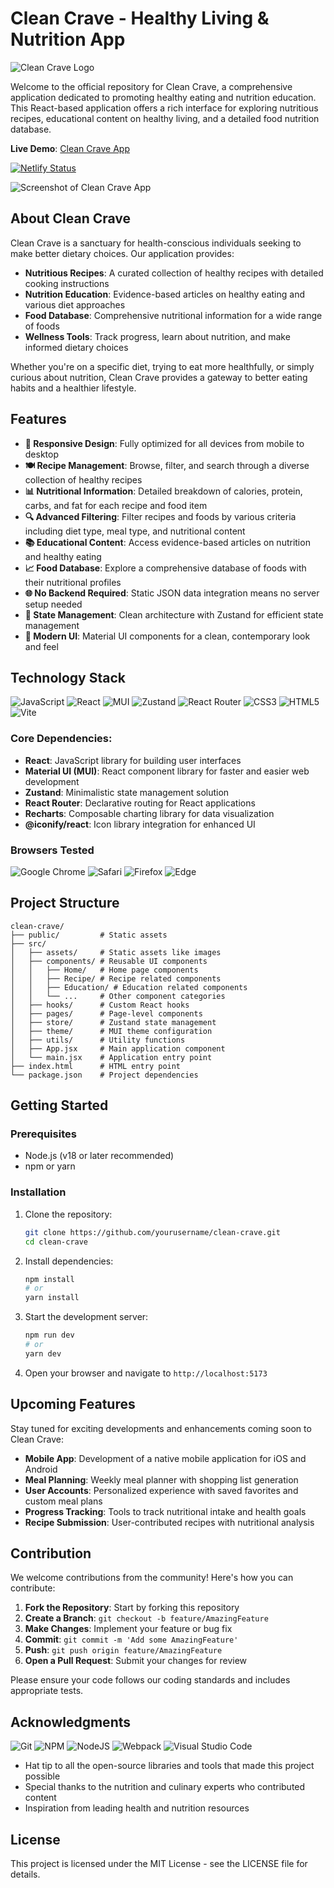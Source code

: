 # Clean Crave - Healthy Living & Nutrition App

![Clean Crave Logo](https://astrarudra.github.io/data/images/logo.png)

Welcome to the official repository for Clean Crave, a comprehensive application dedicated to promoting healthy eating and nutrition education. This React-based application offers a rich interface for exploring nutritious recipes, educational content on healthy living, and a detailed food nutrition database.

**Live Demo**: [Clean Crave App](https://astrarudra.github.io/clean-crave/)

[![Netlify Status](https://api.netlify.com/api/v1/badges/a8e71262-b91c-4365-acf3-391578e162cb/deploy-status)](https://app.netlify.com/sites/cleancrave/deploys)

![Screenshot of Clean Crave App](https://astrarudra.github.io/data/images/screenshot.jpg)

## About Clean Crave

Clean Crave is a sanctuary for health-conscious individuals seeking to make better dietary choices. Our application provides:

- **Nutritious Recipes**: A curated collection of healthy recipes with detailed cooking instructions
- **Nutrition Education**: Evidence-based articles on healthy eating and various diet approaches
- **Food Database**: Comprehensive nutritional information for a wide range of foods
- **Wellness Tools**: Track progress, learn about nutrition, and make informed dietary choices

Whether you're on a specific diet, trying to eat more healthfully, or simply curious about nutrition, Clean Crave provides a gateway to better eating habits and a healthier lifestyle.

## Features

- **📱 Responsive Design**: Fully optimized for all devices from mobile to desktop
- **🍽️ Recipe Management**: Browse, filter, and search through a diverse collection of healthy recipes
- **📊 Nutritional Information**: Detailed breakdown of calories, protein, carbs, and fat for each recipe and food item
- **🔍 Advanced Filtering**: Filter recipes and foods by various criteria including diet type, meal type, and nutritional content
- **📚 Educational Content**: Access evidence-based articles on nutrition and healthy eating
- **📈 Food Database**: Explore a comprehensive database of foods with their nutritional profiles
- **🌐 No Backend Required**: Static JSON data integration means no server setup needed
- **🔄 State Management**: Clean architecture with Zustand for efficient state management
- **🎨 Modern UI**: Material UI components for a clean, contemporary look and feel

## Technology Stack

![JavaScript](https://img.shields.io/badge/javascript-%23323330.svg?style=for-the-badge&logo=javascript&logoColor=%23F7DF1E)
![React](https://img.shields.io/badge/react-%2320232a.svg?style=for-the-badge&logo=react&logoColor=%2361DAFB)
![MUI](https://img.shields.io/badge/MUI-%230081CB.svg?style=for-the-badge&logo=mui&logoColor=white)
![Zustand](https://img.shields.io/badge/zustand-%2320232a.svg?style=for-the-badge&logo=react&logoColor=%2361DAFB)
![React Router](https://img.shields.io/badge/React_Router-CA4245?style=for-the-badge&logo=react-router&logoColor=white)
![CSS3](https://img.shields.io/badge/css3-%231572B6.svg?style=for-the-badge&logo=css3&logoColor=white)
![HTML5](https://img.shields.io/badge/html5-%23E34F26.svg?style=for-the-badge&logo=html5&logoColor=white)
![Vite](https://img.shields.io/badge/vite-%23646CFF.svg?style=for-the-badge&logo=vite&logoColor=white)

### Core Dependencies:
- **React**: JavaScript library for building user interfaces
- **Material UI (MUI)**: React component library for faster and easier web development
- **Zustand**: Minimalistic state management solution
- **React Router**: Declarative routing for React applications
- **Recharts**: Composable charting library for data visualization
- **@iconify/react**: Icon library integration for enhanced UI

### Browsers Tested
![Google Chrome](https://img.shields.io/badge/Google%20Chrome-4285F4?style=for-the-badge&logo=GoogleChrome&logoColor=white)
![Safari](https://img.shields.io/badge/Safari-000000?style=for-the-badge&logo=Safari&logoColor=white)
![Firefox](https://img.shields.io/badge/Firefox-FF7139?style=for-the-badge&logo=Firefox-Browser&logoColor=white)
![Edge](https://img.shields.io/badge/Edge-0078D7?style=for-the-badge&logo=Microsoft-edge&logoColor=white)

## Project Structure

```
clean-crave/
├── public/         # Static assets
├── src/
│   ├── assets/     # Static assets like images
│   ├── components/ # Reusable UI components 
│   │   ├── Home/   # Home page components
│   │   ├── Recipe/ # Recipe related components
│   │   ├── Education/ # Education related components
│   │   └── ...     # Other component categories
│   ├── hooks/      # Custom React hooks
│   ├── pages/      # Page-level components
│   ├── store/      # Zustand state management
│   ├── theme/      # MUI theme configuration
│   ├── utils/      # Utility functions
│   ├── App.jsx     # Main application component
│   └── main.jsx    # Application entry point
├── index.html      # HTML entry point
└── package.json    # Project dependencies
```

## Getting Started

### Prerequisites

- Node.js (v18 or later recommended)
- npm or yarn

### Installation

1. Clone the repository:
   ```bash
   git clone https://github.com/yourusername/clean-crave.git
   cd clean-crave
   ```

2. Install dependencies:
   ```bash
   npm install
   # or
   yarn install
   ```

3. Start the development server:
   ```bash
   npm run dev
   # or
   yarn dev
   ```

4. Open your browser and navigate to `http://localhost:5173`

## Upcoming Features

Stay tuned for exciting developments and enhancements coming soon to Clean Crave:

- **Mobile App**: Development of a native mobile application for iOS and Android
- **Meal Planning**: Weekly meal planner with shopping list generation
- **User Accounts**: Personalized experience with saved favorites and custom meal plans
- **Progress Tracking**: Tools to track nutritional intake and health goals
- **Recipe Submission**: User-contributed recipes with nutritional analysis

## Contribution

We welcome contributions from the community! Here's how you can contribute:

1. **Fork the Repository**: Start by forking this repository
2. **Create a Branch**: `git checkout -b feature/AmazingFeature`
3. **Make Changes**: Implement your feature or bug fix
4. **Commit**: `git commit -m 'Add some AmazingFeature'`
5. **Push**: `git push origin feature/AmazingFeature`
6. **Open a Pull Request**: Submit your changes for review

Please ensure your code follows our coding standards and includes appropriate tests.

## Acknowledgments

![Git](https://img.shields.io/badge/git-%23F05033.svg?style=for-the-badge&logo=git&logoColor=white)
![NPM](https://img.shields.io/badge/NPM-%23CB3837.svg?style=for-the-badge&logo=npm&logoColor=white)
![NodeJS](https://img.shields.io/badge/node.js-6DA55F?style=for-the-badge&logo=node.js&logoColor=white)
![Webpack](https://img.shields.io/badge/webpack-%238DD6F9.svg?style=for-the-badge&logo=webpack&logoColor=black)
![Visual Studio Code](https://img.shields.io/badge/Visual%20Studio%20Code-0078d7.svg?style=for-the-badge&logo=visual-studio-code&logoColor=white)

- Hat tip to all the open-source libraries and tools that made this project possible
- Special thanks to the nutrition and culinary experts who contributed content
- Inspiration from leading health and nutrition resources

## License

This project is licensed under the MIT License - see the LICENSE file for details.
